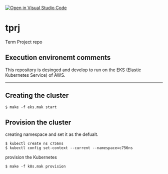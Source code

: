 [![Open in Visual Studio Code](https://classroom.github.com/assets/open-in-vscode-f059dc9a6f8d3a56e377f745f24479a46679e63a5d9fe6f495e02850cd0d8118.svg)](https://classroom.github.com/online_ide?assignment_repo_id=7229864&assignment_repo_type=AssignmentRepo)
# tprj
Term Project repo

## Execution environemt comments
This repository is desinged and develop to run on the EKS (Elastic Kubernetes Service) of AWS.

---
## Creating the cluster

~~~
$ make -f eks.mak start
~~~

## Provision the cluster
creating namespace and set it as the defualt.
~~~
$ kubectl create ns c756ns
$ kubectl config set-context --current --namespace=c756ns
~~~
provision the Kubernetes
~~~
$ make -f k8s.mak provision
~~~
